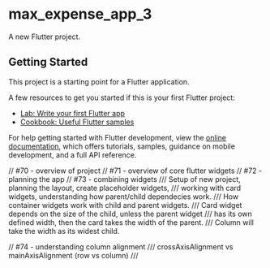# max_expense_app_3

A new Flutter project.

## Getting Started

This project is a starting point for a Flutter application.

A few resources to get you started if this is your first Flutter project:

- [Lab: Write your first Flutter app](https://docs.flutter.dev/get-started/codelab)
- [Cookbook: Useful Flutter samples](https://docs.flutter.dev/cookbook)

For help getting started with Flutter development, view the
[online documentation](https://docs.flutter.dev/), which offers tutorials,
samples, guidance on mobile development, and a full API reference.

// #70 - overview of project
// #71 - overview of core flutter widgets
// #72 - planning the app
// #73 - combining widgets
/// Setup of new project, planning the layout, create placeholder widgets,
/// working with card widgets, understanding how parent/child dependecies work.
/// How container widgets work with child and parent widgets.
/// Card widget depends on the size of the child, unless the parent widget
/// has its own defined width, then the card takes the width of the parent.
/// Column will take the width as its widest child.

// #74 - understanding column alignment
/// crossAxisAlignment vs mainAxisAlignment (row vs column)
///
